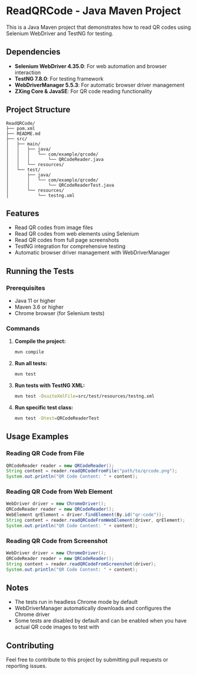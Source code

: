 # ReadQRCode - Java Maven Project

This is a Java Maven project that demonstrates how to read QR codes using Selenium WebDriver and TestNG for testing.

## Dependencies

- **Selenium WebDriver 4.35.0**: For web automation and browser interaction
- **TestNG 7.8.0**: For testing framework
- **WebDriverManager 5.5.3**: For automatic browser driver management
- **ZXing Core & JavaSE**: For QR code reading functionality

## Project Structure

```
ReadQRCode/
├── pom.xml
├── README.md
├── src/
│   ├── main/
│   │   ├── java/
│   │   │   └── com/example/qrcode/
│   │   │       └── QRCodeReader.java
│   │   └── resources/
│   └── test/
│       ├── java/
│       │   └── com/example/qrcode/
│       │       └── QRCodeReaderTest.java
│       └── resources/
│           └── testng.xml
```

## Features

- Read QR codes from image files
- Read QR codes from web elements using Selenium
- Read QR codes from full page screenshots
- TestNG integration for comprehensive testing
- Automatic browser driver management with WebDriverManager

## Running the Tests

### Prerequisites

- Java 11 or higher
- Maven 3.6 or higher
- Chrome browser (for Selenium tests)

### Commands

1. **Compile the project:**

   ```bash
   mvn compile
   ```

2. **Run all tests:**

   ```bash
   mvn test
   ```

3. **Run tests with TestNG XML:**

   ```bash
   mvn test -DsuiteXmlFile=src/test/resources/testng.xml
   ```

4. **Run specific test class:**
   ```bash
   mvn test -Dtest=QRCodeReaderTest
   ```

## Usage Examples

### Reading QR Code from File

```java
QRCodeReader reader = new QRCodeReader();
String content = reader.readQRCodeFromFile("path/to/qrcode.png");
System.out.println("QR Code Content: " + content);
```

### Reading QR Code from Web Element

```java
WebDriver driver = new ChromeDriver();
QRCodeReader reader = new QRCodeReader();
WebElement qrElement = driver.findElement(By.id("qr-code"));
String content = reader.readQRCodeFromWebElement(driver, qrElement);
System.out.println("QR Code Content: " + content);
```

### Reading QR Code from Screenshot

```java
WebDriver driver = new ChromeDriver();
QRCodeReader reader = new QRCodeReader();
String content = reader.readQRCodeFromScreenshot(driver);
System.out.println("QR Code Content: " + content);
```

## Notes

- The tests run in headless Chrome mode by default
- WebDriverManager automatically downloads and configures the Chrome driver
- Some tests are disabled by default and can be enabled when you have actual QR code images to test with

## Contributing

Feel free to contribute to this project by submitting pull requests or reporting issues.
